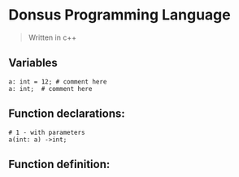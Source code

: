 # Donsus Programming Language


> Written in c++

## Variables
```
a: int = 12; # comment here
a: int;  # comment here
```

## Function declarations:
```
# 1 - with parameters
a(int: a) ->int;
```

## Function definition: